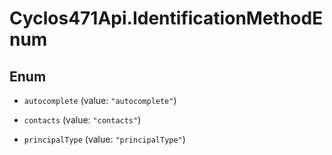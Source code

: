 # Cyclos471Api.IdentificationMethodEnum

## Enum


* `autocomplete` (value: `"autocomplete"`)

* `contacts` (value: `"contacts"`)

* `principalType` (value: `"principalType"`)


